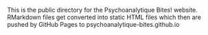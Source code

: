 This is the public directory for the Psychoanalytique Bites! website. RMarkdown files get converted into static HTML files which then are pushed by GitHub Pages to psychoanalytique-bites.github.io 
